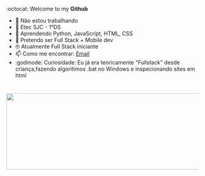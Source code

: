 :octocat: Welcome to my **Github**
- 🔭 Não estou trabalhando
- 🏫 Etec SJC - 1°DS
- 🌱 Aprendendo Python, JavaScript, HTML, CSS
- 🔮 Pretendo ser Full Stack + Mobile dev
- 🤓 Atualmente Full Stack iniciante
- 📫 Como me encontrar: [Email](mailto:imfenyx.dev@outlook.com)
- :godmode: Curiosidade: Eu já era teoricamente "Fullstack" desde criança,fazendo algoritimos .bat no Windows e inspecionando sites em html
#
<img align="center" src="https://github.com/ImFenyx/ImFenyx/assets/103691581/1d7e8180-48a1-49b4-aaf5-ae3746e998a8" width="900" height="200"></img>
